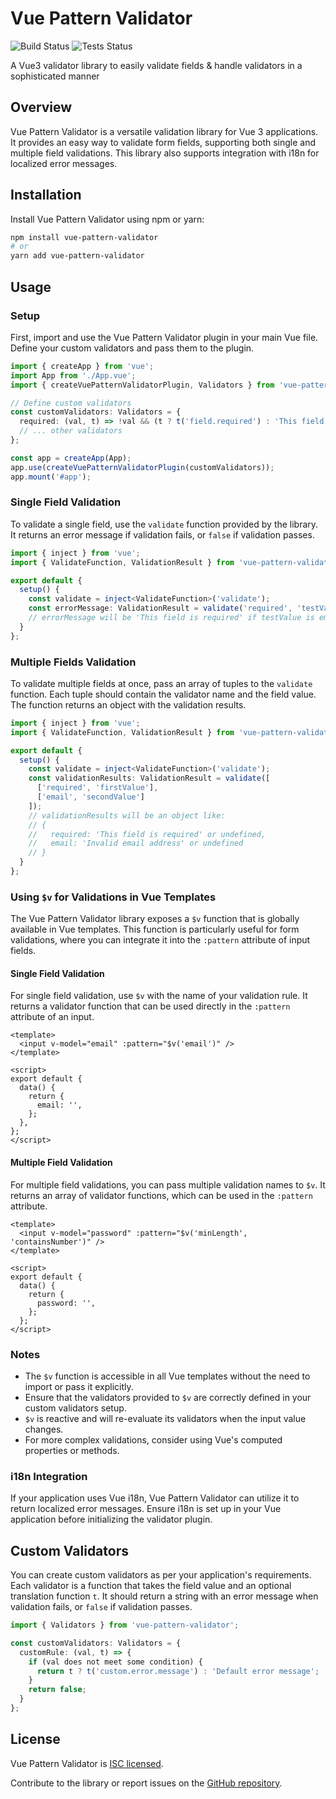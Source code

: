 # Vue Pattern Validator
![Build Status](https://github.com/shahidullahkhankhattak/vue-pattern-validator/actions/workflows/build.yml/badge.svg?branch=main)
![Tests Status](https://github.com/shahidullahkhankhattak/vue-pattern-validator/actions/workflows/test.yml/badge.svg?branch=main&event=push)

A Vue3 validator library to easily validate fields & handle validators in a sophisticated manner

## Overview

Vue Pattern Validator is a versatile validation library for Vue 3 applications. It provides an easy way to validate form fields, supporting both single and multiple field validations. This library also supports integration with i18n for localized error messages.

## Installation

Install Vue Pattern Validator using npm or yarn:

```bash
npm install vue-pattern-validator
# or
yarn add vue-pattern-validator
```

## Usage

### Setup

First, import and use the Vue Pattern Validator plugin in your main Vue file. Define your custom validators and pass them to the plugin.

```typescript
import { createApp } from 'vue';
import App from './App.vue';
import { createVuePatternValidatorPlugin, Validators } from 'vue-pattern-validator';

// Define custom validators
const customValidators: Validators = {
  required: (val, t) => !val && (t ? t('field.required') : 'This field is required'),
  // ... other validators
};

const app = createApp(App);
app.use(createVuePatternValidatorPlugin(customValidators));
app.mount('#app');
```

### Single Field Validation

To validate a single field, use the `validate` function provided by the library. It returns an error message if validation fails, or `false` if validation passes.

```typescript
import { inject } from 'vue';
import { ValidateFunction, ValidationResult } from 'vue-pattern-validator';

export default {
  setup() {
    const validate = inject<ValidateFunction>('validate');
    const errorMessage: ValidationResult = validate('required', 'testValue');
    // errorMessage will be 'This field is required' if testValue is empty, or false if not
  }
};
```

### Multiple Fields Validation

To validate multiple fields at once, pass an array of tuples to the `validate` function. Each tuple should contain the validator name and the field value. The function returns an object with the validation results.

```typescript
import { inject } from 'vue';
import { ValidateFunction, ValidationResult } from 'vue-pattern-validator';

export default {
  setup() {
    const validate = inject<ValidateFunction>('validate');
    const validationResults: ValidationResult = validate([
      ['required', 'firstValue'],
      ['email', 'secondValue']
    ]);
    // validationResults will be an object like:
    // {
    //   required: 'This field is required' or undefined,
    //   email: 'Invalid email address' or undefined
    // }
  }
};
```


### Using `$v` for Validations in Vue Templates

The Vue Pattern Validator library exposes a `$v` function that is globally available in Vue templates. This function is particularly useful for form validations, where you can integrate it into the `:pattern` attribute of input fields.

#### Single Field Validation

For single field validation, use `$v` with the name of your validation rule. It returns a validator function that can be used directly in the `:pattern` attribute of an input.

```vue
<template>
  <input v-model="email" :pattern="$v('email')" />
</template>

<script>
export default {
  data() {
    return {
      email: '',
    };
  },
};
</script>
```

#### Multiple Field Validation

For multiple field validations, you can pass multiple validation names to `$v`. It returns an array of validator functions, which can be used in the `:pattern` attribute.

```vue
<template>
  <input v-model="password" :pattern="$v('minLength', 'containsNumber')" />
</template>

<script>
export default {
  data() {
    return {
      password: '',
    };
  };
</script>
```

### Notes

- The `$v` function is accessible in all Vue templates without the need to import or pass it explicitly.
- Ensure that the validators provided to `$v` are correctly defined in your custom validators setup.
- `$v` is reactive and will re-evaluate its validators when the input value changes.
- For more complex validations, consider using Vue's computed properties or methods.

### i18n Integration

If your application uses Vue i18n, Vue Pattern Validator can utilize it to return localized error messages. Ensure i18n is set up in your Vue application before initializing the validator plugin.

## Custom Validators

You can create custom validators as per your application's requirements. Each validator is a function that takes the field value and an optional translation function `t`. It should return a string with an error message when validation fails, or `false` if validation passes.

```typescript
import { Validators } from 'vue-pattern-validator';

const customValidators: Validators = {
  customRule: (val, t) => {
    if (val does not meet some condition) {
      return t ? t('custom.error.message') : 'Default error message';
    }
    return false;
  }
};
```

## License

Vue Pattern Validator is [ISC licensed](https://opensource.org/licenses/ISC). 

Contribute to the library or report issues on the [GitHub repository](https://github.com/shahidullahkhankhattak/vue-pattern-validator).
